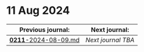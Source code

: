 # 11 Aug 2024

| Previous journal: | Next journal: |
|-|-|
| [**0211**-2024-08-09.md](./0211-2024-08-09.md) | *Next journal TBA* |
